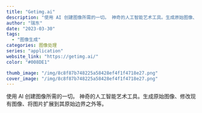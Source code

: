 ```yaml
---
title: "Getimg.ai"
description: "使用 AI 创建图像所需的一切。 神奇的人工智能艺术工具。生成原始图像、修改现有图像、将图片扩展到其原始边界之外等。"
author: "瑞东"
date: "2023-03-30"
tags:
  - "图像生成"
categories: 图像处理
series: "application"
website_link: "https://getimg.ai/"
color: "#008DE1"

thumb_image: "/img/8c8f87b748225a58428ef4f1f4718e27.png"
cover_image: "/img/8c8f87b748225a58428ef4f1f4718e27.png"
---
```


使用 AI 创建图像所需的一切。 神奇的人工智能艺术工具。生成原始图像、修改现有图像、将图片扩展到其原始边界之外等。